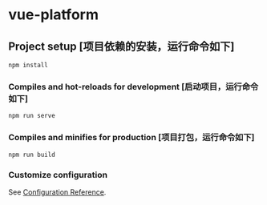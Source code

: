 # vue-platform

## Project setup [项目依赖的安装，运行命令如下]
```
npm install
```

### Compiles and hot-reloads for development [启动项目，运行命令如下]
```
npm run serve
```

### Compiles and minifies for production [项目打包，运行命令如下]
```
npm run build
```

### Customize configuration
See [Configuration Reference](https://cli.vuejs.org/config/).
